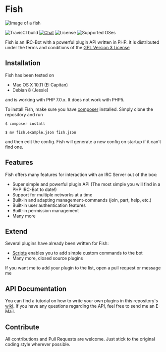 # Fish 

![Image of a fish](http://orig07.deviantart.net/1524/f/2013/023/0/9/fish_png_by_heidyy12-d5sg0z8.png)

![TravisCI build](https://travis-ci.org/nkreer/Fish.svg)
[![Chat](https://img.shields.io/badge/Chat%20on%20irc.rizon.net-%23fish--irc-brightgreen.svg)](http://qchat.rizon.net/?randomnick=1&channels=fish-irc&prompt=1&uio=d4)
![License](https://img.shields.io/badge/License-GPL%20v3-blue.svg)
![Supported OSes](https://img.shields.io/badge/platform-MacOS%2C%20Linux-lightgrey.svg)

Fish is an IRC-Bot with a powerful plugin API written in PHP. 
It is distributed under the terms and conditions of the [GPL Version 3 License](LICENSE)

## Installation

Fish has been tested on 

* Mac OS X 10.11 (El Capitan)
* Debian 8 (Jessie)

and is working with PHP 7.0.x. It does not work with PHP5.

To install Fish, make sure you have [composer](https://getcomposer.org) installed. Simply clone the repository and run

```$ composer install```

```$ mv fish.example.json fish.json```

and then edit the config. Fish will generate a new config on startup if it can't find one.

## Features

Fish offers many features for interaction with an IRC Server out of the box: 

* Super simple and powerful plugin API (The most simple you will find in a PHP IRC-Bot to date!)
* Support for multiple networks at a time
* Built-in and adapting management-commands (join, part, help, etc.)
* Built-in user authentication features
* Built-in permission management
* Many more

## Extend

Several plugins have already been written for Fish: 

- [Scripts](https://github.com/nkreer/Fish-Scripts) enables you to add simple custom commands to the bot
- Many more, closed source plugins

If you want me to add your plugin to the list, open a pull request or message me

## API Documentation

You can find a tutorial on how to write your own plugins in this repository's [wiki](https://github.com/nkreer/Fish/wiki).
If you have any questions regarding the API, feel free to send me an E-Mail.

## Contribute

All contributions and Pull Requests are welcome. Just stick to the original coding style wherever possible.